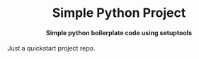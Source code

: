 <h1 align="center">
    Simple Python Project
</h1>

<h4 align="center">
    Simple python boilerplate code using setuptools
</h4>

Just a quickstart project repo. 